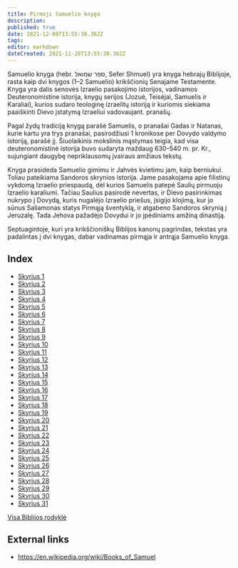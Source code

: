 ```yaml
---
title: Pirmoji Samuelio knyga
description: 
published: true
date: 2021-12-08T13:55:38.362Z
tags: 
editor: markdown
dateCreated: 2021-11-28T13:55:38.362Z
---
```


Samuelio knyga (hebr. ספר שמואל, Sefer Shmuel) yra knyga hebrajų Biblijoje, rasta kaip dvi knygos (1–2 Samuelio) krikščionių Senajame Testamente. Knyga yra dalis senovės Izraelio pasakojimo istorijos, vadinamos Deuteronomistine istorija, knygų serijos (Jozuė, Teisėjai, Samuelis ir Karaliai), kurios sudaro teologinę izraelitų istoriją ir kuriomis siekiama paaiškinti Dievo įstatymą Izraeliui vadovaujant. pranašų. 

Pagal žydų tradiciją knygą parašė Samuelis, o pranašai Gadas ir Natanas, kurie kartu yra trys pranašai, pasirodžiusi 1 kronikose per Dovydo valdymo istoriją, parašė jį. Šiuolaikinis mokslinis mąstymas teigia, kad visa deuteronomistinė istorija buvo sudaryta maždaug 630–540 m. pr. Kr., sujungiant daugybę nepriklausomų įvairaus amžiaus tekstų.

Knyga prasideda Samuelio gimimu ir Jahvės kvietimu jam, kaip berniukui. Toliau pateikiama Sandoros skrynios istorija. Jame pasakojama apie filistinų vykdomą Izraelio priespaudą, dėl kurios Samuelis patepė Saulių pirmuoju Izraelio karaliumi. Tačiau Saulius pasirodė nevertas, ir Dievo pasirinkimas nukrypo į Dovydą, kuris nugalėjo Izraelio priešus, įsigijo klojimą, kur jo sūnus Saliamonas statys Pirmąją šventyklą, ir atgabeno Sandoros skrynią į Jeruzalę. Tada Jehova pažadėjo Dovydui ir jo įpėdiniams amžiną dinastiją. 

Septuagintoje, kuri yra krikščioniškų Biblijos kanonų pagrindas, tekstas yra padalintas į dvi knygas, dabar vadinamas pirmąja ir antrąja Samuelio knyga. 

## Index

- [Skyrius 1](/lt/Bible/1_Samuel/1)
- [Skyrius 2](/lt/Bible/1_Samuel/2)
- [Skyrius 3](/lt/Bible/1_Samuel/3)
- [Skyrius 4](/lt/Bible/1_Samuel/4)
- [Skyrius 5](/lt/Bible/1_Samuel/5)
- [Skyrius 6](/lt/Bible/1_Samuel/6)
- [Skyrius 7](/lt/Bible/1_Samuel/7)
- [Skyrius 8](/lt/Bible/1_Samuel/8)
- [Skyrius 9](/lt/Bible/1_Samuel/9)
- [Skyrius 10](/lt/Bible/1_Samuel/10)
- [Skyrius 11](/lt/Bible/1_Samuel/11)
- [Skyrius 12](/lt/Bible/1_Samuel/12)
- [Skyrius 13](/lt/Bible/1_Samuel/13)
- [Skyrius 14](/lt/Bible/1_Samuel/14)
- [Skyrius 15](/lt/Bible/1_Samuel/15)
- [Skyrius 16](/lt/Bible/1_Samuel/16)
- [Skyrius 17](/lt/Bible/1_Samuel/17)
- [Skyrius 18](/lt/Bible/1_Samuel/18)
- [Skyrius 19](/lt/Bible/1_Samuel/19)
- [Skyrius 20](/lt/Bible/1_Samuel/20)
- [Skyrius 21](/lt/Bible/1_Samuel/21)
- [Skyrius 22](/lt/Bible/1_Samuel/22)
- [Skyrius 23](/lt/Bible/1_Samuel/23)
- [Skyrius 24](/lt/Bible/1_Samuel/24)
- [Skyrius 25](/lt/Bible/1_Samuel/25)
- [Skyrius 26](/lt/Bible/1_Samuel/26)
- [Skyrius 27](/lt/Bible/1_Samuel/27)
- [Skyrius 28](/lt/Bible/1_Samuel/28)
- [Skyrius 29](/lt/Bible/1_Samuel/29)
- [Skyrius 30](/lt/Bible/1_Samuel/30)
- [Skyrius 31](/lt/Bible/1_Samuel/31)


[Visa Biblijos rodyklė](/lt/index/bible)


## External links

- https://en.wikipedia.org/wiki/Books_of_Samuel